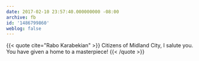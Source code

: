 ```yaml
---
date: 2017-02-10 23:57:40.000000000 -08:00
archive: fb
id: '1486799860'
weblog: false
---
```


{{< quote cite="Rabo Karabekian" >}}
Citizens of Midland City, I salute you. You have given a home to a masterpiece!
{{< /quote >}}
